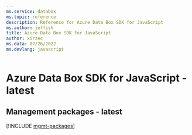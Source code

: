 ```yaml
---
ms.service: databox
ms.topic: reference
description: Reference for Azure Data Box SDK for JavaScript
ms.author: jeffish
title: Azure Data Box SDK for JavaScript
author: xirzec
ms.data: 07/26/2022
ms.devlang: javascript
---
```

# Azure Data Box SDK for JavaScript - latest

## Management packages - latest
[!INCLUDE [mgmt-packages](data-box-mgmt-index.md)]